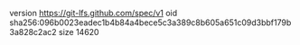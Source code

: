 version https://git-lfs.github.com/spec/v1
oid sha256:096b0023eadec1b4b84a4bece5c3a389c8b605a651c09d3bbf179b3a828c2ac2
size 14620

